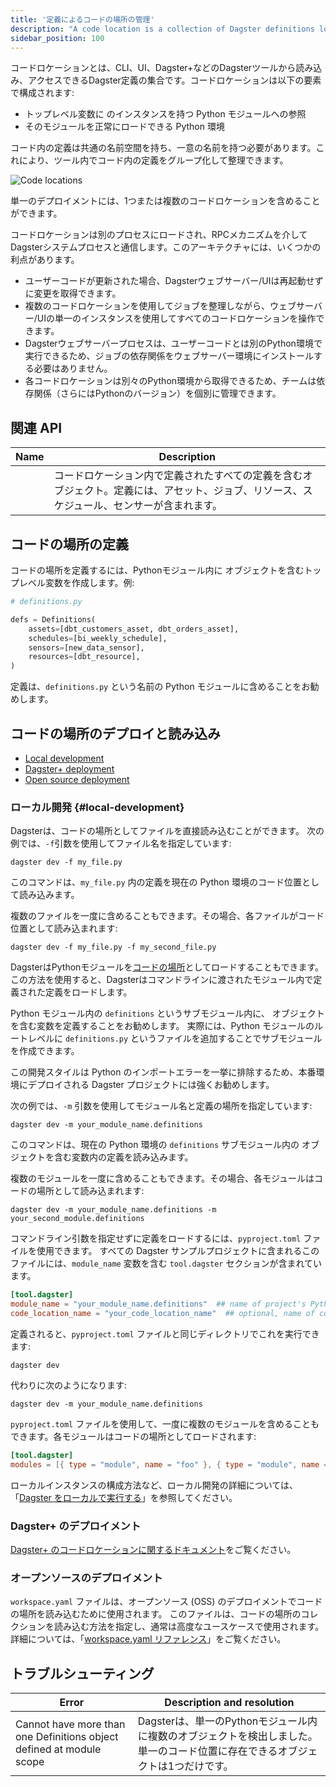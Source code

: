 ```yaml
---
title: '定義によるコードの場所の管理'
description: "A code location is a collection of Dagster definitions loadable and accessible by Dagster's tools. Learn to create, load, and deploy code locations."
sidebar_position: 100
---
```


コードロケーションとは、CLI、UI、Dagster+などのDagsterツールから読み込み、アクセスできるDagster定義の集合です。コードロケーションは以下の要素で構成されます:

- トップレベル変数に <PyObject section="definitions" module="dagster" object="Definitions" /> のインスタンスを持つ Python モジュールへの参照
- そのモジュールを正常にロードできる Python 環境

コード内の定義は共通の名前空間を持ち、一意の名前を持つ必要があります。これにより、ツール内でコード内の定義をグループ化して整理できます。

![Code locations](/images/guides/deploy/code-locations/code-locations-diagram.png)

単一のデプロイメントには、1つまたは複数のコードロケーションを含めることができます。

コードロケーションは別のプロセスにロードされ、RPCメカニズムを介してDagsterシステムプロセスと通信します。このアーキテクチャには、いくつかの利点があります。

- ユーザーコードが更新された場合、Dagsterウェブサーバー/UIは再起動せずに変更を取得できます。
- 複数のコードロケーションを使用してジョブを整理しながら、ウェブサーバー/UIの単一のインスタンスを使用してすべてのコードロケーションを操作できます。
- Dagsterウェブサーバープロセスは、ユーザーコードとは別のPython環境で実行できるため、ジョブの依存関係をウェブサーバー環境にインストールする必要はありません。
- 各コードロケーションは別々のPython環境から取得できるため、チームは依存関係（さらにはPythonのバージョン）を個別に管理できます。

## 関連 API

| Name                                                                     | Description                                                                                                                                       |
| ------------------------------------------------------------------------ | ------------------------------------------------------------------------------------------------------------------------------------------------- |
| <PyObject section="definitions" module="dagster" object="Definitions" /> | コードロケーション内で定義されたすべての定義を含むオブジェクト。定義には、アセット、ジョブ、リソース、スケジュール、センサーが含まれます。 |

## コードの場所の定義

コードの場所を定義するには、Pythonモジュール内に <PyObject section="definitions" module="dagster" object="Definitions" /> オブジェクトを含むトップレベル変数を作成します。例:

```python
# definitions.py

defs = Definitions(
    assets=[dbt_customers_asset, dbt_orders_asset],
    schedules=[bi_weekly_schedule],
    sensors=[new_data_sensor],
    resources=[dbt_resource],
)
```

定義は、`definitions.py` という名前の Python モジュールに含めることをお勧めします。

## コードの場所のデプロイと読み込み

- [Local development](#local-development)
- [Dagster+ deployment](#dagster-deployment)
- [Open source deployment](#open-source-deployment)

### ローカル開発 {#local-development}

<Tabs>
<TabItem value="From a file" label="ファイルから">

Dagsterは、コードの場所としてファイルを直接読み込むことができます。
次の例では、`-f`引数を使用してファイル名を指定しています:

```shell
dagster dev -f my_file.py
```

このコマンドは、`my_file.py` 内の定義を現在の Python 環境のコード位置として読み込みます。

複数のファイルを一度に含めることもできます。その場合、各ファイルがコード位置として読み込まれます:

```shell
dagster dev -f my_file.py -f my_second_file.py
```

</TabItem>
<TabItem value="From a module" label="モジュールから">

DagsterはPythonモジュールを[コードの場所](/guides/deploy/code-locations/)としてロードすることもできます。この方法を使用すると、Dagsterはコマンドラインに渡されたモジュール内で定義された定義をロードします。

Python モジュール内の `definitions` というサブモジュール内に、<PyObject section="definitions" module="dagster" object="Definitions" /> オブジェクトを含む変数を定義することをお勧めします。
実際には、Python モジュールのルートレベルに `definitions.py` というファイルを追加することでサブモジュールを作成できます。

この開発スタイルは Python のインポートエラーを一挙に排除するため、本番環境にデプロイされる Dagster プロジェクトには強くお勧めします。

次の例では、`-m` 引数を使用してモジュール名と定義の場所を指定しています:

```shell
dagster dev -m your_module_name.definitions
```

このコマンドは、現在の Python 環境の `definitions` サブモジュール内の <PyObject section="definitions" module="dagster" object="Definitions" /> オブジェクトを含む変数内の定義を読み込みます。

複数のモジュールを一度に含めることもできます。その場合、各モジュールはコードの場所として読み込まれます:

```shell
dagster dev -m your_module_name.definitions -m your_second_module.definitions
```

</TabItem>
<TabItem value="Without command line arguments" label="コマンドライン引数なし">

コマンドライン引数を指定せずに定義をロードするには、`pyproject.toml` ファイルを使用できます。
すべての Dagster サンプルプロジェクトに含まれるこのファイルには、`module_name` 変数を含む `tool.dagster` セクションが含まれています。

```toml
[tool.dagster]
module_name = "your_module_name.definitions"  ## name of project's Python module and where to find the definitions
code_location_name = "your_code_location_name"  ## optional, name of code location to display in the Dagster UI
```

定義されると、`p​​yproject.toml` ファイルと同じディレクトリでこれを実行できます:

```shell
dagster dev
```

代わりに次のようになります:

```shell
dagster dev -m your_module_name.definitions
```

`pyproject.toml` ファイルを使用して、一度に複数のモジュールを含めることもできます。各モジュールはコードの場所としてロードされます:

```toml
[tool.dagster]
modules = [{ type = "module", name = "foo" }, { type = "module", name = "bar" }]
```

</TabItem>
</Tabs>

ローカルインスタンスの構成方法など、ローカル開発の詳細については、「[Dagster をローカルで実行する](/guides/deploy/deployment-options/running-dagster-locally)」を参照してください。

### Dagster+ のデプロイメント

[Dagster+ のコードロケーションに関するドキュメント](/dagster-plus/deployment/code-locations/)をご覧ください。

### オープンソースのデプロイメント

`workspace.yaml` ファイルは、オープンソース (OSS) のデプロイメントでコードの場所を読み込むために使用されます。
このファイルは、コードの場所のコレクションを読み込む方法を指定し、通常は高度なユースケースで使用されます。
詳細については、「[workspace.yaml リファレンス](/guides/deploy/code-locations/workspace-yaml)」をご覧ください。

## トラブルシューティング

| Error                                                                | Description and resolution                                                                                                                                                                                                                                    |
| -------------------------------------------------------------------- | ------------------------------------------------------------------------------------------------------------------------------------------------------------------------------------------------------------------------------------------------------------- |
| Cannot have more than one Definitions object defined at module scope | Dagsterは、単一のPythonモジュール内に複数の<PyObject section="definitions" module="dagster" object="Definitions" />オブジェクトを検出しました。単一のコード位置に存在できる<PyObject section="definitions" module="dagster" object="Definitions" />オブジェクトは1つだけです。 |
